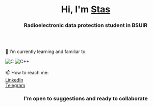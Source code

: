 <h1 align="center">Hi, I'm <a href="https://www.linkedin.com/in/stanislav-sutulo-708975228/" target="_blank">Stas</a> 


<h3 align="center">Radioelectronic data protection student in BSUIR</h3><br><br>

 🌱 I’m currently learning and familiar to:
<!--
Here are some ideas to get you started:

- 🔭 I’m currently working on ...
- 🌱 I’m currently learning ...
- 👯 I’m looking to collaborate on ...
- 🤔 I’m looking for help with ...
- 💬 Ask me about ...
- 📫 How to reach me: ...
- 😄 Pronouns: ...
- ⚡ Fun fact: ...
-->
![C](https://img.shields.io/badge/c-%2300599C.svg?style=for-the-badge&logo=c&logoColor=white)
![C++](https://img.shields.io/badge/c++-%2300599C.svg?style=for-the-badge&logo=c%2B%2B&logoColor=white)
 <br><br>
 📫 How to reach me: <br><a href="https://www.linkedin.com/in/stanislav-sutulo-708975228/" target="_blank">LinkedIn</a>
  <br><a href="https://t.me/Ktg336" target="_blank">Telegram</a>
  <br>
  <h3 align="center">I'm open to suggestions and ready to collaborate</h3><br><br>
